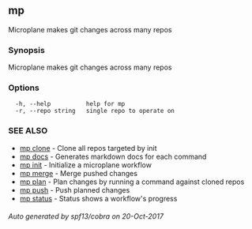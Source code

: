 ## mp

Microplane makes git changes across many repos

### Synopsis


Microplane makes git changes across many repos

### Options

```
  -h, --help          help for mp
  -r, --repo string   single repo to operate on
```

### SEE ALSO
* [mp clone](mp_clone.md)	 - Clone all repos targeted by init
* [mp docs](mp_docs.md)	 - Generates markdown docs for each command
* [mp init](mp_init.md)	 - Initialize a microplane workflow
* [mp merge](mp_merge.md)	 - Merge pushed changes
* [mp plan](mp_plan.md)	 - Plan changes by running a command against cloned repos
* [mp push](mp_push.md)	 - Push planned changes
* [mp status](mp_status.md)	 - Status shows a workflow's progress

###### Auto generated by spf13/cobra on 20-Oct-2017

